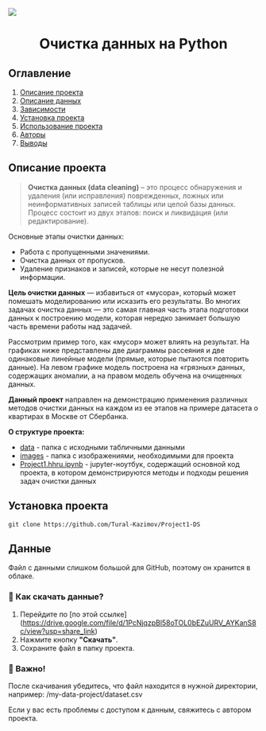 ![](./images/data_cleaning.png)
# <center> Очистка данных на Python </center>
## Оглавление
1. [Описание проекта](#Описание-проекта)
2. [Описание данных](#Описание-данных)
3. [Зависимости](#Зависимости)
4. [Установка проекта](#Установка-проекта)
5. [Использование проекта](#Использование-проекта)
6. [Авторы](#Авторы)
7. [Выводы](Использование-проекта)

## Описание проекта

> **Очистка данных (data cleaning)** – это процесс обнаружения и удаления (или исправления) поврежденных, ложных или неинформативных записей таблицы или целой базы данных. Процесс состоит из двух этапов: поиск и ликвидация (или редактирование).

Основные этапы очистки данных:
* Работа с пропущенными значениями.
* Очистка данных от пропусков.
* Удаление признаков и записей, которые не несут полезной информации.

**Цель очистки данных** — избавиться от «мусора», который может помешать моделированию или исказить его результаты. Во многих задачах очистка данных — это самая главная часть этапа подготовки данных к построению модели, которая нередко занимает большую часть времени работы над задачей.


Рассмотрим пример того, как «мусор» может влиять на результат. На графиках ниже представлены две диаграммы рассеяния и две одинаковые линейные модели (прямые, которые пытаются повторить данные). На левом графике модель построена на «грязных» данных, содержащих аномалии, а на правом модель обучена на очищенных данных. 

**Данный проект** направлен на демонстрацию применения различных методов очистки данных на каждом из ее этапов на примере датасета о квартирах в Москве от Сбербанка.

**О структуре проекта:**
* [data](Project1.hhru/data_hh) - папка с исходными табличными данными
* [images](Project1.hhru/graphs) - папка с изображениями, необходимыми для проекта
* [Project1.hhru.ipynb](Project1.hhru/Project-1..ipynb) - jupyter-ноутбук, содержащий основной код проекта, в котором демонстрируются методы и подходы решения задач очистки данных

## Установка проекта

```
git clone https://github.com/Tural-Kazimov/Project1-DS
```

## Данные

Файл с данными слишком большой для GitHub, поэтому он хранится в облаке.
### 🔽 Как скачать данные?
1. Перейдите по [по этой ссылке] (https://drive.google.com/file/d/1PcNjqzpBl58oTOL0bEZuURV_AYKanS8c/view?usp=share_link)
2. Нажмите кнопку **"Скачать"**.
3. Сохраните файл в папку проекта.

### 📌 Важно!
После скачивания убедитесь, что файл находится в нужной директории, например:
/my-data-project/dataset.csv


Если у вас есть проблемы с доступом к данным, свяжитесь с автором проекта.
